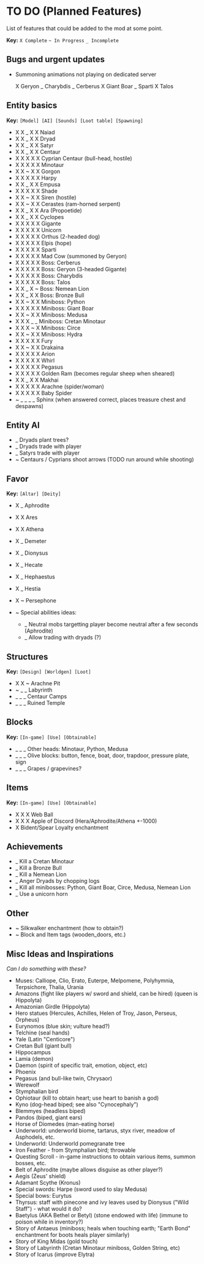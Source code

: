 # TO DO (Planned Features)

List of features that could be added to the mod at some point.

__Key:__
`X Complete` `~ In Progress` `_ Incomplete`

## Bugs and urgent updates

- Summoning animations not playing on dedicated server

  X Geryon  _ Charybdis  _ Cerberus  X Giant Boar  _ Sparti  X Talos

## Entity basics

__Key:__
`[Model] [AI] [Sounds] [Loot table] [Spawning]`

- X X _ X X Naiad
- X X _ X X Dryad
- X X _ X X Satyr
- X X _ X X Centaur
- X X X X X Cyprian Centaur (bull-head, hostile)
- X X X X X Minotaur
- X X ~ X X Gorgon
- X X X X X Harpy
- X X _ X X Empusa
- X X X X X Shade
- X X ~ X X Siren (hostile)
- X X ~ X X Cerastes (ram-horned serpent)
- X X _ X X Ara (Propoetide)
- X X _ X X Cyclopes
- X X X X X Gigante
- X X X X X Unicorn
- X X X X X Orthus (2-headed dog)
- X X X X X Elpis (hope)
- X X X X X Sparti
- X X X X X Mad Cow (summoned by Geryon)
- X X X X X Boss: Cerberus
- X X X X X Boss: Geryon (3-headed Gigante)
- X X X X X Boss: Charybdis
- X X X X X Boss: Talos
- X X _ X ~ Boss: Nemean Lion
- X X _ X X Boss: Bronze Bull
- X X ~ X X Miniboss: Python
- X X X X X Miniboss: Giant Boar
- X X ~ X X Miniboss: Medusa
- X X X _ _ Miniboss: Cretan Minotaur
- X X X ~ X Miniboss: Circe
- X X ~ X X Miniboss: Hydra
- X X X X X Fury
- X X ~ X X Drakaina
- X X X X X Arion
- X X X X X Whirl
- X X X X X Pegasus
- X X X X X Golden Ram (becomes regular sheep when sheared)
- X X _ X X Makhai
- X X X X X Arachne (spider/woman)
- X X X X X Baby Spider
- ~ _ _ _ _ Sphinx (when answered correct, places treasure chest and despawns)

## Entity AI

- _ Dryads plant trees?
- _ Dryads trade with player
- _ Satyrs trade with player
- ~ Centaurs / Cyprians shoot arrows (TODO run around while shooting)

## Favor

__Key:__
`[Altar] [Deity]`

- X _ Aphrodite
- X X Ares
- X X Athena
- X _ Demeter
- X _ Dionysus
- X _ Hecate
- X _ Hephaestus
- X _ Hestia
- X ~ Persephone

- ~ Special abilities ideas:
  - _ Neutral mobs targetting player become neutral after a few seconds (Aphrodite)
  - _ Allow trading with dryads (?)

## Structures

__Key:__
`[Design] [Worldgen] [Loot]`

- X X ~ Arachne Pit
- ~ _ _ Labyrinth
- _ _ _ Centaur Camps
- _ _ _ Ruined Temple

## Blocks

__Key:__
`[In-game] [Use] [Obtainable]`

- _ _ _ Other heads: Minotaur, Python, Medusa
- _ _ _ Olive blocks: button, fence, boat, door, trapdoor, pressure plate, sign
- _ _ _ Grapes / grapevines?


## Items

__Key:__
`[In-game] [Use] [Obtainable]`

- X X X Web Ball
- X X X Apple of Discord (Hera/Aphrodite/Athena +-1000)
- X Bident/Spear Loyalty enchantment

## Achievements

- _ Kill a Cretan Minotaur
- _ Kill a Bronze Bull
- _ Kill a Nemean Lion
- _ Anger Dryads by chopping logs
- _ Kill all minibosses: Python, Giant Boar, Circe, Medusa, Nemean Lion
- _ Use a unicorn horn


## Other

- ~ Silkwalker enchantment (how to obtain?)
- ~ Block and Item tags (wooden_doors, etc.)


## Misc Ideas and Inspirations

_Can I do something with these?_

- Muses: Calliope, Clio, Erato, Euterpe, Melpomene, Polyhymnia, Terpsichore, Thalia, Urania
- Amazons (fight like players w/ sword and shield, can be hired) (queen is Hippolyta)
- Amazonian Girdle (Hippolyta)
- Hero statues (Hercules, Achilles, Helen of Troy, Jason, Perseus, Orpheus)
- Eurynomos (blue skin; vulture head?)
- Telchine (seal hands)
- Yale (Latin "Centicore")
- Cretan Bull (giant bull)
- Hippocampus
- Lamia (demon)
- Daemon (spirit of specific trait, emotion, object, etc)
- Phoenix
- Pegasus (and bull-like twin, Chrysaor)
- Werewolf
- Stymphalian bird
- Ophiotaur (kill to obtain heart; use heart to banish a god)
- Kyno (dog-head biped; see also "Cynocephaly")
- Blemmyes (headless biped)
- Pandos (biped, giant ears)
- Horse of Diomedes (man-eating horse)
- Underworld: underworld biome, tartarus, styx river, meadow of Asphodels, etc.
- Underworld: Underworld pomegranate tree
- Iron Feather - from Stymphalian bird; throwable
- Questing Scroll - in-game instructions to obtain various items, summon bosses, etc.
- Belt of Aphrodite (maybe allows disguise as other player?)
- Aegis (Zeus' shield)
- Adamant Scythe (Kronus)
- Special swords: Harpe (sword used to slay Medusa)
- Special bows: Eurytus
- Thyrsus: staff with pinecone and ivy leaves used by Dionysus ("Wild Staff") - what would it do?
- Baetylus (AKA Bethel or Betyl) (stone endowed with life) (immune to poison while in inventory?)
- Story of Antaeus (miniboss; heals when touching earth; "Earth Bond" enchantment for boots heals player similarly)
- Story of King Midas (gold touch)
- Story of Labyrinth (Cretan Minotaur miniboss, Golden String, etc)
- Story of Icarus (improve Elytra)

